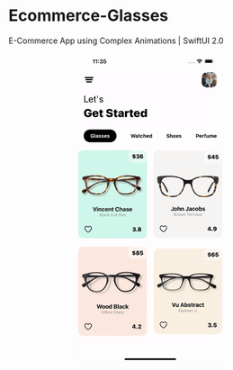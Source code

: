 # Ecommerce-Glasses
E-Commerce App using Complex Animations | SwiftUI 2.0

<p align="center">
  <img src="Ecommerce-Glasses.gif" width="256" height="550" title="Glasses">
</p>
